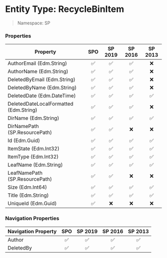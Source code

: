# Entity Type: RecycleBinItem

> Namespace: SP

### Properties

Property | SPO | SP 2019 | SP 2016 | SP 2013
----------|:---:|:-------:|:-------:|:-------:
AuthorEmail (Edm.String) | ✅ | ✅ | ✅ | ❌
AuthorName (Edm.String) | ✅ | ✅ | ✅ | ❌
DeletedByEmail (Edm.String) | ✅ | ✅ | ✅ | ❌
DeletedByName (Edm.String) | ✅ | ✅ | ✅ | ❌
DeletedDate (Edm.DateTime) | ✅ | ✅ | ✅ | ✅
DeletedDateLocalFormatted (Edm.String) | ✅ | ✅ | ✅ | ❌
DirName (Edm.String) | ✅ | ✅ | ✅ | ✅
DirNamePath (SP.ResourcePath) | ✅ | ✅ | ❌ | ❌
Id (Edm.Guid) | ✅ | ✅ | ✅ | ✅
ItemState (Edm.Int32) | ✅ | ✅ | ✅ | ✅
ItemType (Edm.Int32) | ✅ | ✅ | ✅ | ✅
LeafName (Edm.String) | ✅ | ✅ | ✅ | ✅
LeafNamePath (SP.ResourcePath) | ✅ | ✅ | ❌ | ❌
Size (Edm.Int64) | ✅ | ✅ | ✅ | ✅
Title (Edm.String) | ✅ | ✅ | ✅ | ✅
UniqueId (Edm.Guid) | ✅ | ❌ | ❌ | ❌

### Navigation Properties

Navigation Property | SPO | SP 2019 | SP 2016 | SP 2013
----------|:---:|:-------:|:-------:|:-------:
Author | ✅ | ✅ | ✅ | ✅
DeletedBy | ✅ | ✅ | ✅ | ✅